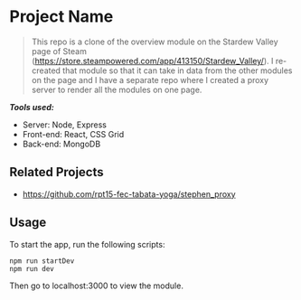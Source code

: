 # Project Name

> This repo is a clone of the overview module on the Stardew Valley page of Steam (https://store.steampowered.com/app/413150/Stardew_Valley/). I re-created that module so that it can take in data from the other modules on the page and I have a separate repo where I created a proxy server to render all the modules on one page.

***Tools used:***
 - Server: Node, Express
 - Front-end: React, CSS Grid
 - Back-end: MongoDB


## Related Projects

  - https://github.com/rpt15-fec-tabata-yoga/stephen_proxy

## Usage

To start the app, run the following scripts:
```
npm run startDev
npm run dev
```

Then go to localhost:3000 to view the module.